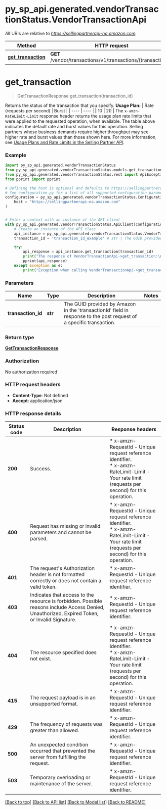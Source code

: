# py_sp_api.generated.vendorTransactionStatus.VendorTransactionApi

All URIs are relative to *https://sellingpartnerapi-na.amazon.com*

Method | HTTP request | Description
------------- | ------------- | -------------
[**get_transaction**](VendorTransactionApi.md#get_transaction) | **GET** /vendor/transactions/v1/transactions/{transactionId} | 


# **get_transaction**
> GetTransactionResponse get_transaction(transaction_id)



Returns the status of the transaction that you specify.  **Usage Plan:**  | Rate (requests per second) | Burst | | ---- | ---- | | 10 | 20 |  The `x-amzn-RateLimit-Limit` response header returns the usage plan rate limits that were applied to the requested operation, when available. The table above indicates the default rate and burst values for this operation. Selling partners whose business demands require higher throughput may see higher rate and burst values than those shown here. For more information, see [Usage Plans and Rate Limits in the Selling Partner API](https://developer-docs.amazon.com/sp-api/docs/usage-plans-and-rate-limits-in-the-sp-api).

### Example


```python
import py_sp_api.generated.vendorTransactionStatus
from py_sp_api.generated.vendorTransactionStatus.models.get_transaction_response import GetTransactionResponse
from py_sp_api.generated.vendorTransactionStatus.rest import ApiException
from pprint import pprint

# Defining the host is optional and defaults to https://sellingpartnerapi-na.amazon.com
# See configuration.py for a list of all supported configuration parameters.
configuration = py_sp_api.generated.vendorTransactionStatus.Configuration(
    host = "https://sellingpartnerapi-na.amazon.com"
)


# Enter a context with an instance of the API client
with py_sp_api.generated.vendorTransactionStatus.ApiClient(configuration) as api_client:
    # Create an instance of the API class
    api_instance = py_sp_api.generated.vendorTransactionStatus.VendorTransactionApi(api_client)
    transaction_id = 'transaction_id_example' # str | The GUID provided by Amazon in the 'transactionId' field in response to the post request of a specific transaction.

    try:
        api_response = api_instance.get_transaction(transaction_id)
        print("The response of VendorTransactionApi->get_transaction:\n")
        pprint(api_response)
    except Exception as e:
        print("Exception when calling VendorTransactionApi->get_transaction: %s\n" % e)
```



### Parameters


Name | Type | Description  | Notes
------------- | ------------- | ------------- | -------------
 **transaction_id** | **str**| The GUID provided by Amazon in the &#39;transactionId&#39; field in response to the post request of a specific transaction. | 

### Return type

[**GetTransactionResponse**](GetTransactionResponse.md)

### Authorization

No authorization required

### HTTP request headers

 - **Content-Type**: Not defined
 - **Accept**: application/json

### HTTP response details

| Status code | Description | Response headers |
|-------------|-------------|------------------|
**200** | Success. |  * x-amzn-RequestId - Unique request reference identifier. <br>  * x-amzn-RateLimit-Limit - Your rate limit (requests per second) for this operation. <br>  |
**400** | Request has missing or invalid parameters and cannot be parsed. |  * x-amzn-RequestId - Unique request reference identifier. <br>  * x-amzn-RateLimit-Limit - Your rate limit (requests per second) for this operation. <br>  |
**401** | The request&#39;s Authorization header is not formatted correctly or does not contain a valid token. |  * x-amzn-RequestId - Unique request reference identifier. <br>  |
**403** | Indicates that access to the resource is forbidden. Possible reasons include Access Denied, Unauthorized, Expired Token, or Invalid Signature. |  * x-amzn-RequestId - Unique request reference identifier. <br>  |
**404** | The resource specified does not exist. |  * x-amzn-RequestId - Unique request reference identifier. <br>  * x-amzn-RateLimit-Limit - Your rate limit (requests per second) for this operation. <br>  |
**415** | The request payload is in an unsupported format. |  * x-amzn-RequestId - Unique request reference identifier. <br>  |
**429** | The frequency of requests was greater than allowed. |  * x-amzn-RequestId - Unique request reference identifier. <br>  |
**500** | An unexpected condition occurred that prevented the server from fulfilling the request. |  * x-amzn-RequestId - Unique request reference identifier. <br>  |
**503** | Temporary overloading or maintenance of the server. |  * x-amzn-RequestId - Unique request reference identifier. <br>  |

[[Back to top]](#) [[Back to API list]](../README.md#documentation-for-api-endpoints) [[Back to Model list]](../README.md#documentation-for-models) [[Back to README]](../README.md)

